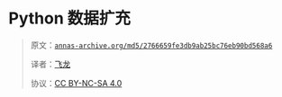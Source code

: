 # Python 数据扩充

> 原文：[`annas-archive.org/md5/2766659fe3db9ab25bc76eb90bd568a6`](https://annas-archive.org/md5/2766659fe3db9ab25bc76eb90bd568a6)
> 
> 译者：[飞龙](https://github.com/wizardforcel)
> 
> 协议：[CC BY-NC-SA 4.0](http://creativecommons.org/licenses/by-nc-sa/4.0/)